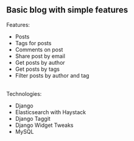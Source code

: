 <h2>Basic blog with simple features</h2>

Features:
<ul>
  <li>Posts</li>
  <li>Tags for posts</li>
  <li>Comments on post</li>
  <li>Share post by email</li>
  <li>Get posts by author</li>
  <li>Get posts by tags</li>
  <li>Filter posts by author and tag</li>
</ul>
<br>
Technologies:
<ul>
  <li>Django</li>
  <li>Elasticsearch with Haystack</li>
  <li>Django Taggit</li>
  <li>Django Widget Tweaks</li>
  <li>MySQL</li>
</ul>
